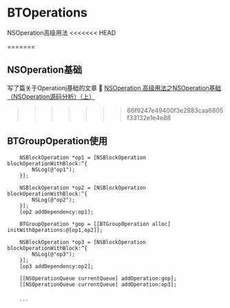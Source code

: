 # BTOperations
NSOperation高级用法
<<<<<<< HEAD

=======
## NSOperation基础

写了篇关于Operationj基础的文章 👋 
[NSOperation 高级用法之NSOperation基础（NSOperation源码分析）（上）](http://www.jianshu.com/p/16dd443f4cf2)
>>>>>>> 66f9247e49400f3e2883caa6805f33132e1e4e88
## BTGroupOperation使用
```
    NSBlockOperation *op1 = [NSBlockOperation blockOperationWithBlock:^{
        NSLog(@"op1");
    }];
    
    NSBlockOperation *op2 = [NSBlockOperation blockOperationWithBlock:^{
        NSLog(@"op2");
    }];
    [op2 addDependency:op1];
    
    BTGroupOperation *gop = [[BTGroupOperation alloc] initWithOperations:@[op1,op2]];
    
    NSBlockOperation *op3 = [NSBlockOperation blockOperationWithBlock:^{
        NSLog(@"op3");
    }];
    [op3 addDependency:op2];
    
    [[NSOperationQueue currentQueue] addOperation:gop];
    [[NSOperationQueue currentQueue] addOperation:op3];

    
    ```


